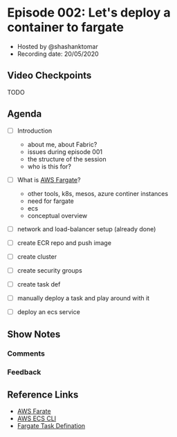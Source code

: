 # Episode 002: Let's deploy a container to fargate

- Hosted by @shashanktomar
- Recording date: 20/05/2020

## Video Checkpoints

TODO

## Agenda

- [ ] Introduction

  - about me, about Fabric?
  - issues during episode 001
  - the structure of the session
  - who is this for?

- [ ] What is [AWS Fargate](https://aws.amazon.com/fargate/)?

  - other tools, k8s, mesos, azure continer instances
  - need for fargate
  - ecs
  - conceptual overview

- [ ] network and load-balancer setup (already done)
- [ ] create ECR repo and push image
- [ ] create cluster
- [ ] create security groups
- [ ] create task def
- [ ] manually deploy a task and play around with it
- [ ] deploy an ecs service

## Show Notes

### Comments

### Feedback

## Reference Links

- [AWS Farate](https://aws.amazon.com/fargate/)
- [AWS ECS CLI](https://docs.aws.amazon.com/AmazonECS/latest/developerguide/ECS_CLI.html)
- [Fargate Task Defination](https://docs.aws.amazon.com/AmazonECS/latest/developerguide/task_definition_parameters.html)
